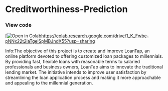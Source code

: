 # Creditworthiness-Prediction
### View code 
[![Open in Colab](https://colab.research.google.com/img/colab_favicon.ico)https://colab.research.google.com/drive/1_K_Fwbe-pNNx22t2iaTgelSpMBJndX55?usp=sharing

Info:The objective of this project is to create and improve LoanTap, an online platform devoted to offering customized loan packages to millennials. By providing fast, flexible loans with reasonable terms to salaried professionals and business owners, LoanTap aims to innovate the traditional lending market. The initiative intends to improve user satisfaction by streamlining the loan application process and making it more approachable and appealing to the millennial generation.
